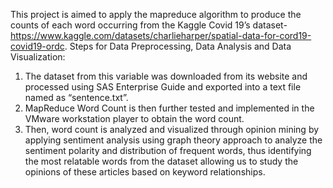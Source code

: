 This project is aimed to apply the mapreduce algorithm to produce the counts of each word occurring from the Kaggle Covid 19’s dataset- https://www.kaggle.com/datasets/charlieharper/spatial-data-for-cord19-covid19-ordc. 
Steps for Data Preprocessing, Data Analysis and Data Visualization: 
1. The dataset from this variable was downloaded from its website and processed using SAS Enterprise Guide and exported into a text file named as “sentence.txt”. 
2. MapReduce Word Count is then further tested and implemented in the VMware workstation player to obtain the word count. 
3. Then, word count is analyzed and visualized through opinion mining by applying sentiment analysis using graph theory approach to analyze the sentiment polarity and distribution of frequent words, thus identifying the most relatable words from the dataset allowing us to study the opinions of these articles based on keyword relationships.

